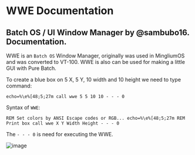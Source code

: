 # WWE Documentation
## Batch OS / UI Window Manager by @sambubo16. Documentation.
WWE is an `Batch OS` Window Manager, originally was used in MingliumOS and was converted to VT-100.
WWE is also can be used for making a little GUI with Pure Batch.

To create a blue box on 5 X, 5 Y, 10 width and 10 height we need to type command:

`
echo=%\e%[48;5;27m
call wwe 5 5 10 10 - - - 0
`

Syntax of `WWE`:

`
REM Set colors by ANSI Escape codes or RGB...
echo=%\e%[48;5;27m
REM Print box
call wwe X Y Width Height - - - 0
`

The `- - - 0` is need for executing the WWE.

![image](https://github.com/user-attachments/assets/a84082f9-9fae-4799-9ecd-3dd8de22a3c5)

